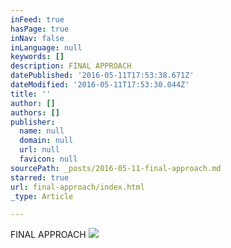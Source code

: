 ```yaml
---
inFeed: true
hasPage: true
inNav: false
inLanguage: null
keywords: []
description: FINAL APPROACH
datePublished: '2016-05-11T17:53:38.671Z'
dateModified: '2016-05-11T17:53:30.044Z'
title: ''
author: []
authors: []
publisher:
  name: null
  domain: null
  url: null
  favicon: null
sourcePath: _posts/2016-05-11-final-approach.md
starred: true
url: final-approach/index.html
_type: Article

---
```

FINAL APPROACH
![](https://the-grid-user-content.s3-us-west-2.amazonaws.com/536b37bb-0f44-4415-9df5-9d4ebf6521c0.png)